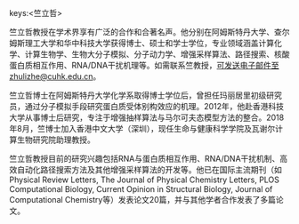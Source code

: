 keys:<竺立哲>


竺立哲教授在学术界享有广泛的合作和合著名声。他分别在阿姆斯特丹大学、查尔姆斯理工大学和华中科技大学获得博士、硕士和学士学位，专业领域涵盖计算化学、计算生物学、生物大分子模拟、分子动力学、增强采样算法、路径搜索、核酸蛋白质相互作用、RNA/DNA干扰机理等。如需联系竺教授，可发送电子邮件至zhulizhe@cuhk.edu.cn。

竺立哲博士在阿姆斯特丹大学化学系取得博士学位后，曾担任玛丽居里初级研究员，通过分子模拟手段研究蛋白质受体别构效应的机理。2012年，他赴香港科技大学从事博士后研究，专注于增强抽样算法与马尔可夫态模型方法的整合。2018年8月，竺博士加入香港中文大学（深圳），现任生命与健康科学学院及瓦谢尔计算生物研究院助理教授。

竺立哲教授目前的研究兴趣包括RNA与蛋白质相互作用、RNA/DNA干扰机制、高效自动化路径搜索方法及其他增强采样算法的开发等。他已在国际主流期刊（如Physical Review Letters, The Journal of Physical Chemistry Letters, PLOS Computational Biology, Current Opinion in Structural Biology, Journal of Computational Chemistry等）发表论文20篇，并与其他学者合作发表了多篇论文。